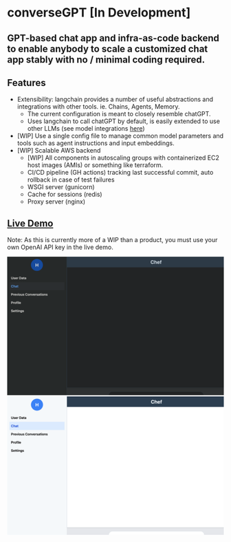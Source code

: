 # converseGPT [In Development]
## GPT-based chat app and infra-as-code backend to enable anybody to scale a customized chat app stably with no / minimal coding required.


## Features
- Extensibility: langchain provides a number of useful abstractions and integrations with other tools. ie. Chains, Agents, Memory.
    - The current configuration is meant to closely resemble chatGPT.
    - Uses langchain to call chatGPT by default, is easily extended to use other LLMs (see model integrations [here](https://python.langchain.com/docs/integrations/chat/))
- [WIP] Use a single config file to manage common model parameters and tools such as agent instructions and input embeddings.
- [WIP] Scalable AWS backend
    - [WIP] All components in autoscaling groups with containerized EC2 host images (AMIs) or something like terraform. 
    - CI/CD pipeline (GH actions) tracking last successful commit, auto rollback in case of test failures
    - WSGI server (gunicorn)
    - Cache for sessions (redis)
    - Proxy server (nginx)
 
## [Live Demo](https://conversegptapp.net/)
Note: As this is currently more of a WIP than a product, you must use your own OpenAI API key in the live demo.
  
![alt text](https://github.com/hemenge133/converseGPT/blob/main/imgs/ss_dark.png?raw=true)
![alt text](https://github.com/hemenge133/converseGPT/blob/main/imgs/ss_light.png?raw=true)
